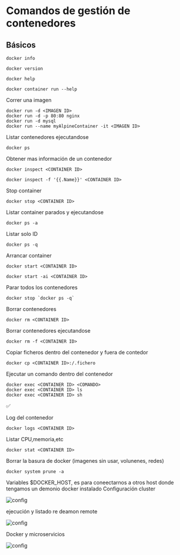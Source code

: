 Comandos de gestión de contenedores
==============

Básicos
-------------
```
docker info
```
```
docker version
```
```
docker help
```
```
docker container run --help
```

Correr una imagen
```
docker run -d <IMAGEN ID>
docker run -d -p 80:80 nginx
docker run -d mysql
docker run --name myAlpineContainer -it <IMAGEN ID>
```
Listar contenedores ejecutandose
```
docker ps
```
Obtener mas información de un contenedor
```
docker inspect <CONTAINER ID>
```
```
docker inspect -f '{{.Name}}' <CONTAINER ID>
```
Stop container
```
docker stop <CONTAINER ID>
```
Listar container parados y ejecutandose
```
docker ps -a
```
Listar solo ID
```
docker ps -q
```
Arrancar container
```
docker start <CONTAINER ID>
```
```
docker start -ai <CONTAINER ID>
```
Parar todos los contenedores
```
docker stop `docker ps -q`
```
Borrar contenedores 
```
docker rm <CONTAINER ID>
```
Borrar contenedores ejecutandose
```
docker rm -f <CONTAINER ID>
```
Copiar ficheros dentro del contenedor y fuera de contedor
```
docker cp <CONTAINER ID>:/.fichero
```
Ejecutar un comando dentro del contenedor
```
docker exec <CONTAINER ID> <COMANDO>
docker exec <CONTAINER ID> ls
docker exec <CONTAINER ID> sh
```
:white_check_mark:

Log del contenedor

```
docker logs <CONTAINER ID>
```
Listar CPU,memoria,etc
```
docker stat <CONTAINER ID>
```
Borrar la basura de docker (imagenes sin usar, volunenes, redes)
```
docker system prune -a
```
Variables $DOCKER_HOST, es para coneectarnos a otros host donde tengamos un demonio docker instalado
Configuración cluster

![config](https://image.prntscr.com/image/sQNAL2F1SYKjg704xhOziw.png)

ejecución y listado re deamon remote

![config](https://image.prntscr.com/image/ZnMxI8eIRK6V66b124eDgQ.png)

Docker y microservicios

![config](https://image.prntscr.com/image/NFGbjRnxS0ejJyeN356KFw.png)